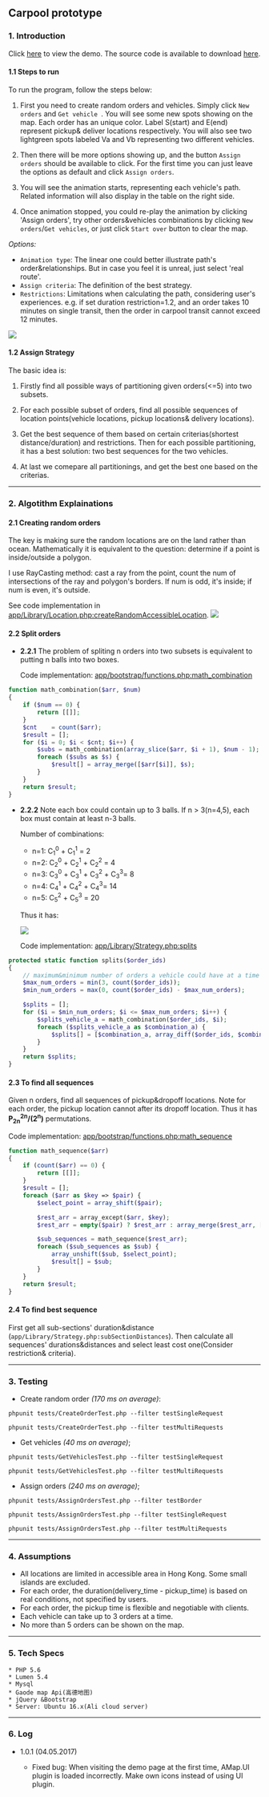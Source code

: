 ## Carpool prototype

### 1. Introduction

Click <a href="http://47.52.30.33/index.html" target="_blank">here</a> to view the demo. The source code is available to download [here](https://www.github.com/Chenimal/carpool/archive/master.zip).

#### 1.1 Steps to run

To run the program, follow the steps below:

1. First you need to create random orders and vehicles. Simply click `New orders` and `Get vehicle `. You will see some new spots showing on the map. Each order has an unique color. Label S(start) and E(end) represent pickup& deliver locations respectively. You will also see two lightgreen spots labeled Va and Vb representing two different vehicles.

2. Then there will be more options showing up, and the button `Assign orders` should be available to click. For the first time you can just leave the options as default and click `Assign orders`.

3. You will see the animation starts, representing each vehicle's path. Related information will also display in the table on the right side.

4. Once animation stopped, you could re-play the animation by clicking 'Assign orders', try other orders&vehicles combinations by clicking `New orders`/`Get vehicles`, or just click `Start over` button to clear the map.

*Options:*

* `Animation type`: The linear one could better illustrate path's order&relationships. But in case you feel it is unreal, just select 'real route'.
* `Assign criteria`: The definition of the best strategy.
* `Restrictions`:  Limitations when calculating the path, considering user's experiences. e.g. if set duration restriction=1.2, and an order takes 10 minutes on single transit, then the order in carpool transit cannot exceed 12 minutes.

![](doc/interface.png)


#### 1.2 Assign Strategy

The basic idea is:

1. Firstly find all possible ways of partitioning given orders(<=5) into two subsets.

2. For each possible subset of orders, find all possible sequences of location points(vehicle locations, pickup locations& delivery locations).

3. Get the best sequence of them based on certain criterias(shortest distance/duration) and restrictions. Then for each possible partitioning, it has a best solution: two best sequences for the two vehicles.

4. At last we comepare all partitionings, and get the best one based on the criterias.

---

### 2. Algotithm Explainations

#### 2.1 Creating random orders

The key is making sure the random locations are on the land rather than ocean. Mathematically it is equivalent to the question: determine if a point is inside/outside a polygon.

I use RayCasting method: cast a ray from the point, count the num of intersections of the ray and polygon's borders. If num is odd, it's inside; if num is even, it's outside.

See code implementation in [app/Library/Location.php:createRandomAccessibleLocation](https://github.com/Chenimal/carpool/blob/master/app/Library/Location.php#L19).
![](doc/raycast.png)

#### 2.2 Split orders

* **2.2.1** The problem of spliting n orders into two subsets is equivalent to putting n balls into two boxes.

    Code implementation: [app/bootstrap/functions.php:math_combination](https://github.com/Chenimal/carpool/blob/master/bootstrap/functions.php#L10)
```PHP
function math_combination($arr, $num)
{
    if ($num == 0) {
        return [[]];
    }
    $cnt    = count($arr);
    $result = [];
    for ($i = 0; $i < $cnt; $i++) {
        $subs = math_combination(array_slice($arr, $i + 1), $num - 1);
        foreach ($subs as $s) {
            $result[] = array_merge([$arr[$i]], $s);
        }
    }
    return $result;
}
```

* **2.2.2** Note each box could contain up to 3 balls. If n > 3(n=4,5), each box must contain at least n-3 balls.

    Number of combinations:

    - n=1: C<sub>1</sub><sup>0</sup> + C<sub>1</sub><sup>1</sup> = 2
    - n=2: C<sub>2</sub><sup>0</sup> + C<sub>2</sub><sup>1</sup> + C<sub>2</sub><sup>2</sup> = 4
    - n=3: C<sub>3</sub><sup>0</sup> + C<sub>3</sub><sup>1</sup> + C<sub>3</sub><sup>2</sup> + C<sub>3</sub><sup>3</sup>= 8
    - n=4: C<sub>4</sub><sup>1</sup> + C<sub>4</sub><sup>2</sup> + C<sub>4</sub><sup>3</sup>= 14
    - n=5: C<sub>5</sub><sup>2</sup> + C<sub>5</sub><sup>3</sup> = 20

    Thus it has:

    ![](doc/combination_fomula.png)

    Code implementation: [app/Library/Strategy.php:splits](https://github.com/Chenimal/carpool/blob/master/app/Library/Strategy.php#L215)
```PHP
protected static function splits($order_ids)
{
    // maximum&minimum number of orders a vehicle could have at a time
    $max_num_orders = min(3, count($order_ids));
    $min_num_orders = max(0, count($order_ids) - $max_num_orders);

    $splits = [];
    for ($i = $min_num_orders; $i <= $max_num_orders; $i++) {
        $splits_vehicle_a = math_combination($order_ids, $i);
        foreach ($splits_vehicle_a as $combination_a) {
            $splits[] = [$combination_a, array_diff($order_ids, $combination_a)];
        }
    }
    return $splits;
}
```

#### 2.3 To find all sequences

Given n orders, find all sequences of pickup&dropoff locations. Note for each order, the pickup location cannot after its dropoff location. Thus it has **P<sub>2n</sub><sup>2n</sup>/(2<sup>n</sup>)** permutations.

Code implementation: [app/bootstrap/functions.php:math_sequence](https://github.com/Chenimal/carpool/blob/master/bootstrap/functions.php#L33)
```PHP
function math_sequence($arr)
{
    if (count($arr) == 0) {
        return [[]];
    }
    $result = [];
    foreach ($arr as $key => $pair) {
        $select_point = array_shift($pair);

        $rest_arr = array_except($arr, $key);
        $rest_arr = empty($pair) ? $rest_arr : array_merge($rest_arr, [$pair]);

        $sub_sequences = math_sequence($rest_arr);
        foreach ($sub_sequences as $sub) {
            array_unshift($sub, $select_point);
            $result[] = $sub;
        }
    }
    return $result;
}
```

#### 2.4 To find best sequence

First get all sub-sections' duration&distance (`app/Library/Strategy.php:subSectionDistances`).
Then calculate all sequences' durations&distances and select least cost one(Consider restriction& criteria).

---

### 3. Testing

- Create random order *(170 ms on average)*:

`phpunit tests/CreateOrderTest.php --filter testSingleRequest`

`phpunit tests/CreateOrderTest.php --filter testMultiRequests`

- Get vehicles *(40 ms on average)*;

`phpunit tests/GetVehiclesTest.php --filter testSingleRequest`

`phpunit tests/GetVehiclesTest.php --filter testMultiRequests`

- Assign orders *(240 ms on average)*;

`phpunit tests/AssignOrdersTest.php --filter testBorder`

`phpunit tests/AssignOrdersTest.php --filter testSingleRequest`

`phpunit tests/AssignOrdersTest.php --filter testMultiRequests`

---

### 4. Assumptions

- All locations are limited in accessible area in Hong Kong. Some small islands are excluded.
- For each order, the duration(delivery_time - pickup_time) is based on real conditions, not specified by users.
- For each order, the pickup time is flexible and negotiable with clients.
- Each vehicle can take up to 3 orders at a time.
- No more than 5 orders can be shown on the map.

---

### 5. Tech Specs

    * PHP 5.6
    * Lumen 5.4
    * Mysql
    * Gaode map Api(高德地图)
    * jQuery &Bootstrap
    * Server: Ubuntu 16.x(Ali cloud server)

---

### 6. Log

- 1.0.1 (04.05.2017)

    * Fixed bug: When visiting the demo page at the first time, AMap.UI plugin is loaded incorrectly. Make own icons instead of using UI plugin.
